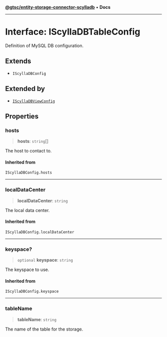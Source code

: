 [**@gtsc/entity-storage-connector-scylladb**](../overview.md) • **Docs**

***

# Interface: IScyllaDBTableConfig

Definition of MySQL DB configuration.

## Extends

- `IScyllaDBConfig`

## Extended by

- [`IScyllaDBViewConfig`](IScyllaDBViewConfig.md)

## Properties

### hosts

> **hosts**: `string`[]

The host to contact to.

#### Inherited from

`IScyllaDBConfig.hosts`

***

### localDataCenter

> **localDataCenter**: `string`

The local data center.

#### Inherited from

`IScyllaDBConfig.localDataCenter`

***

### keyspace?

> `optional` **keyspace**: `string`

The keyspace to use.

#### Inherited from

`IScyllaDBConfig.keyspace`

***

### tableName

> **tableName**: `string`

The name of the table for the storage.
